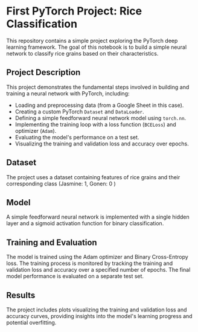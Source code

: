# First PyTorch Project: Rice Classification

This repository contains a simple project exploring the PyTorch deep learning framework. The goal of this notebook is to build a simple neural network to classify rice grains based on their characteristics.

## Project Description

This project demonstrates the fundamental steps involved in building and training a neural network with PyTorch, including:

- Loading and preprocessing data (from a Google Sheet in this case).
- Creating a custom PyTorch `Dataset` and `DataLoader`.
- Defining a simple feedforward neural network model using `torch.nn`.
- Implementing the training loop with a loss function (`BCELoss`) and optimizer (`Adam`).
- Evaluating the model's performance on a test set.
- Visualizing the training and validation loss and accuracy over epochs.

## Dataset

The project uses a dataset containing features of rice grains and their corresponding class (Jasmine: 1, Gonen: 0 )

## Model

A simple feedforward neural network is implemented with a single hidden layer and a sigmoid activation function for binary classification.

## Training and Evaluation

The model is trained using the Adam optimizer and Binary Cross-Entropy loss. The training process is monitored by tracking the training and validation loss and accuracy over a specified number of epochs. The final model performance is evaluated on a separate test set.

## Results

The project includes plots visualizing the training and validation loss and accuracy curves, providing insights into the model's learning progress and potential overfitting.
